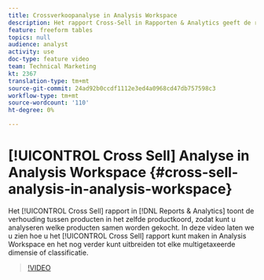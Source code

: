 ```yaml
---
title: Crossverkoopanalyse in Analysis Workspace
description: Het rapport Cross-Sell in Rapporten & Analytics geeft de relatie tussen producten in dezelfde producttekenreeks weer, zodat u kunt analyseren welke producten samen worden aangeschaft. In deze video laten we u zien hoe u het rapport Cross-Sell in Analysis Workspace kunt maken en het nog verder kunt uitbreiden naar elke multigetaxeerde dimensie of classificatie.
feature: freeform tables
topics: null
audience: analyst
activity: use
doc-type: feature video
team: Technical Marketing
kt: 2367
translation-type: tm+mt
source-git-commit: 24ad92b0ccdf1112e3ed4a0968cd47db757598c3
workflow-type: tm+mt
source-wordcount: '110'
ht-degree: 0%

---
```



# [!UICONTROL Cross Sell] Analyse in Analysis Workspace {#cross-sell-analysis-in-analysis-workspace}

Het [!UICONTROL Cross Sell] rapport in [!DNL Reports & Analytics] toont de verhouding tussen producten in het zelfde productkoord, zodat kunt u analyseren welke producten samen worden gekocht. In deze video laten we u zien hoe u het [!UICONTROL Cross Sell] rapport kunt maken in Analysis Workspace en het nog verder kunt uitbreiden tot elke multigetaxeerde dimensie of classificatie.

>[!VIDEO](https://video.tv.adobe.com/v/25864/?quality=12)
